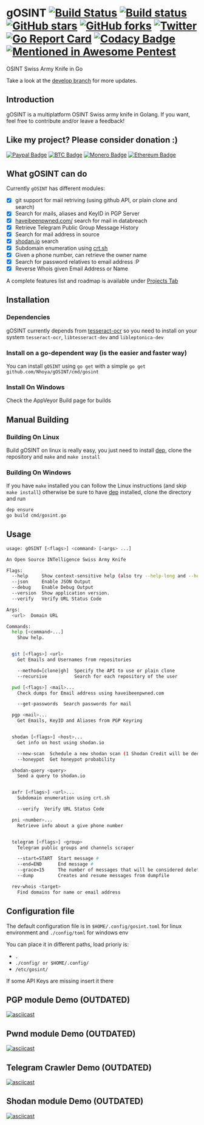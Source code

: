 # gOSINT [![Build Status](https://travis-ci.org/Nhoya/gOSINT.svg?branch=master)](https://travis-ci.org/Nhoya/gOSINT) [![Build status](https://ci.appveyor.com/api/projects/status/9qn2y2f8t5up8ww2?svg=true)](https://ci.appveyor.com/project/Nhoya/gosint) [![GitHub stars](https://img.shields.io/github/stars/Nhoya/gOSINT.svg)](https://github.com/Nhoya/gOSINT/stargazers) [![GitHub forks](https://img.shields.io/github/forks/Nhoya/gOSINT.svg)](https://github.com/Nhoya/gOSINT/network) [![Twitter](https://img.shields.io/twitter/url/https/github.com/Nhoya/gOSINT.svg?style=social&style=plastic)](https://twitter.com/intent/tweet?text=Wow:&url=https%3A%2F%2Fgithub.com%2FNhoya%2FgOSINT) [![Go Report Card](https://goreportcard.com/badge/github.com/Nhoya/gOSINT)](https://goreportcard.com/report/github.com/Nhoya/gOSINT) [![Codacy Badge](https://api.codacy.com/project/badge/Grade/76673062a30e48bd99d499d32c0c6af0)](https://www.codacy.com/app/Nhoya/gOSINT?utm_source=github.com&amp;utm_medium=referral&amp;utm_content=Nhoya/gOSINT&amp;utm_campaign=Badge_Grade) [![Mentioned in Awesome Pentest](https://awesome.re/mentioned-badge.svg)](https://github.com/enaqx/awesome-pentest)

OSINT Swiss Army Knife in Go

Take a look at the [develop branch](https://github.com/Nhoya/gOSINT/tree/develop) for more updates.

## Introduction

gOSINT is a multiplatform OSINT Swiss army knife in Golang. If you want, feel free to contribute and/or leave a feedback!

## Like my project? Please consider donation :)

[![Paypal Badge](https://img.shields.io/badge/Donate-PayPal-yellow.svg)](https://www.paypal.me/Nhoya) [![BTC Badge](https://img.shields.io/badge/Donate-BTC-yellow.svg)](https://pastebin.com/raw/nyDDPwaM) [![Monero Badge](https://img.shields.io/badge/Donate-XMR-yellow.svg)](https://pastebin.com/raw/dNUFqwuC) [![Ethereum Badge](https://img.shields.io/badge/Donate-Ethereum-yellow.svg)](https://pastebin.com/raw/S6XMmSiv)

## What gOSINT can do

Currently `gOSINT` has different modules:

- [x] git support for mail retriving (using github API, or plain clone and search)
- [x] Search for mails, aliases and KeyID in PGP Server
- [x] [haveibeenpwned.com/](http://haveibeenpwned.com/) search for mail in databreach
- [x] Retrieve Telegram Public Group Message History
- [x] Search for mail address in source
- [x] [shodan.io](https://shodan.io) search
- [x] Subdomain enumeration using [crt.sh](https://crt.sh)
- [x] Given a phone number, can retrieve the owner name
- [x] Search for password relatives to email address :P
- [x] Reverse Whois given Email Address or Name

A complete features list and roadmap is available under [Projects Tab](https://github.com/Nhoya/gOSINT/projects)

## Installation

### Dependencies

gOSINT currently depends from [tesseract-ocr](https://github.com/tesseract-ocr/) so you need to install on your system `tesseract-ocr`, `libtesseract-dev` and `libleptonica-dev`

### Install on a go-dependent way (is the easier and faster way)

You can install `gOSINT` using `go get` with a simple `go get github.com/Nhoya/gOSINT/cmd/gosint`

### Install On Windows

Check the AppVeyor Build page for builds

## Manual Building

### Building On Linux

Build gOSINT on linux is really easy, you just need to install [dep](https://github.com/golang/dep), clone the repository and `make` and `make install`

### Building On Windows

If you have `make` installed you can follow the Linux instructions (and skip `make install`) otherwise be sure to have [dep](https://github.com/golang/dep) installed, clone the directory and run

```bash
dep ensure
go build cmd/gosint.go
```

## Usage

```bash
usage: gOSINT [<flags>] <command> [<args> ...]

An Open Source INTelligence Swiss Army Knife

Flags:
  --help     Show context-sensitive help (also try --help-long and --help-man).
  --json     Enable JSON Output
  --debug    Enable Debug Output
  --version  Show application version.
  --verify   Verify URL Status Code

Args:
  <url>  Domain URL

Commands:
  help [<command>...]
    Show help.


  git [<flags>] <url>
    Get Emails and Usernames from repositories

    --method=[clone|gh]  Specify the API to use or plain clone
    --recursive          Search for each repository of the user

  pwd [<flags>] <mail>...
    Check dumps for Email address using haveibeenpwned.com

    --get-passwords  Search passwords for mail

  pgp <mail>...
    Get Emails, KeyID and Aliases from PGP Keyring


  shodan [<flags>] <host>...
    Get info on host using shodan.io

    --new-scan  Schedule a new shodan scan (1 Shodan Credit will be deducted)
    --honeypot  Get honeypot probability

  shodan-query <query>
    Send a query to shodan.io


  axfr [<flags>] <url>...
    Subdomain enumeration using crt.sh

    --verify  Verify URL Status Code

  pni <number>...
    Retrieve info about a give phone number


  telegram [<flags>] <group>
    Telegram public groups and channels scraper

    --start=START  Start message #
    --end=END      End message #
    --grace=15     The number of messages that will be considered deleted before the scraper stops
    --dump         Creates and resume messages from dumpfile

  rev-whois <target>
    Find domains for name or email address

```

## Configuration file

The default configuration file is in `$HOME/.config/gosint.toml` for linux environment and `./config/toml` for windows env

You can place it in different paths, load prioriy is:

- `.`
- `./config/ or $HOME/.config/`
- `/etc/gosint/`

If some API Keys are missing insert it there

## PGP module Demo (**OUTDATED**)

[![asciicast](https://asciinema.org/a/21PCpbgFqyHiTbPINexHKEywj.png)](https://asciinema.org/a/21PCpbgFqyHiTbPINexHKEywj)

## Pwnd module Demo (**OUTDATED**)

[![asciicast](https://asciinema.org/a/x9Ap0IRcNNcLfriVujkNUhFSF.png)](https://asciinema.org/a/x9Ap0IRcNNcLfriVujkNUhFSF)

## Telegram Crawler Demo (**OUTDATED**)

[![asciicast](https://asciinema.org/a/nbRO9FNpjiYXAKeI87xn29j9z.png)](https://asciinema.org/a/nbRO9FNpjiYXAKeI87xn29j9z)

## Shodan module Demo (**OUTDATED**)

[![asciicast](https://asciinema.org/a/9lfzAZ65n9MJCkrUrxoHZQYwP.png)](https://asciinema.org/a/9lfzAZ65n9MJCkrUrxoHZQYwP)
